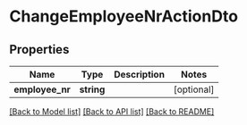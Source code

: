# ChangeEmployeeNrActionDto

## Properties
Name | Type | Description | Notes
------------ | ------------- | ------------- | -------------
**employee_nr** | **string** |  | [optional] 

[[Back to Model list]](../README.md#documentation-for-models) [[Back to API list]](../README.md#documentation-for-api-endpoints) [[Back to README]](../README.md)


